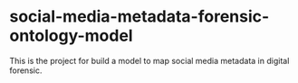 # social-media-metadata-forensic-ontology-model
This is the project for build a model to map social media metadata in digital forensic.

